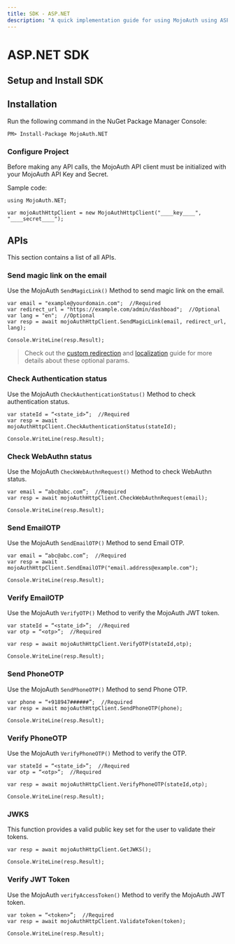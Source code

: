 ```yaml
---
title: SDK - ASP.NET
description: "A quick implementation guide for using MojoAuth using ASP.NET SDK."
---
```


# ASP.NET SDK

## Setup and Install SDK

## Installation

Run the following command in the NuGet Package Manager Console:

`PM> Install-Package MojoAuth.NET`

### Configure Project

Before making any API calls, the MojoAuth API client must be initialized with your MojoAuth API Key and Secret.

Sample code:

```
using MojoAuth.NET;

var mojoAuthHttpClient = new MojoAuthHttpClient("____key____", "____secret____");

```

## APIs

This section contains a list of all APIs.

### Send magic link on the email

Use the MojoAuth `SendMagicLink()` Method to send magic link on the email.

```
var email = "example@yourdomain.com";  //Required
var redirect_url = "https://example.com/admin/dashboad";  //Optional
var lang = "en";  //Optional
var resp = await mojoAuthHttpClient.SendMagicLink(email, redirect_url, lang);

Console.WriteLine(resp.Result);
```

> Check out the [custom redirection](https://mojoauth.com/docs/configurations/redirection/) and [localization](https://mojoauth.com/docs/configurations/localization/) guide for more details about these optional params.

### Check Authentication status

Use the MojoAuth `CheckAuthenticationStatus()` Method to check authentication status.

```
var stateId = “<state_id>”;  //Required
var resp = await mojoAuthHttpClient.CheckAuthenticationStatus(stateId);

Console.WriteLine(resp.Result);
```

### Check WebAuthn status

Use the MojoAuth `CheckWebAuthnRequest()` Method to check WebAuthn status.

```
var email = “abc@abc.com”;  //Required
var resp = await mojoAuthHttpClient.CheckWebAuthnRequest(email);

Console.WriteLine(resp.Result);
```

### Send EmailOTP

Use the MojoAuth `SendEmailOTP()` Method to send Email OTP.

```
var email = “abc@abc.com”;  //Required
var resp = await mojoAuthHttpClient.SendEmailOTP("email.address@example.com");

Console.WriteLine(resp.Result);
```

### Verify EmailOTP

Use the MojoAuth `VerifyOTP()` Method to verify the MojoAuth JWT token.

```
var stateId = “<state_id>”;  //Required
var otp = “<otp>”;  //Required

var resp = await mojoAuthHttpClient.VerifyOTP(stateId,otp);

Console.WriteLine(resp.Result);
```
### Send PhoneOTP

Use the MojoAuth `SendPhoneOTP()` Method to send Phone OTP.

```
var phone = “+918947######”;  //Required
var resp = await mojoAuthHttpClient.SendPhoneOTP(phone);

Console.WriteLine(resp.Result);
```

### Verify PhoneOTP

Use the MojoAuth `VerifyPhoneOTP()` Method to verify the OTP.

```
var stateId = “<state_id>”;  //Required
var otp = “<otp>”;  //Required

var resp = await mojoAuthHttpClient.VerifyPhoneOTP(stateId,otp);

Console.WriteLine(resp.Result);
```

### JWKS

This function provides a valid public key set for the user to validate their tokens.

```
var resp = await mojoAuthHttpClient.GetJWKS();

Console.WriteLine(resp.Result);
```

### Verify JWT Token

Use the MojoAuth `verifyAccessToken()` Method to verify the MojoAuth JWT token.

```
var token = “<token>”;  //Required
var resp = await mojoAuthHttpClient.ValidateToken(token);

Console.WriteLine(resp.Result);
```
